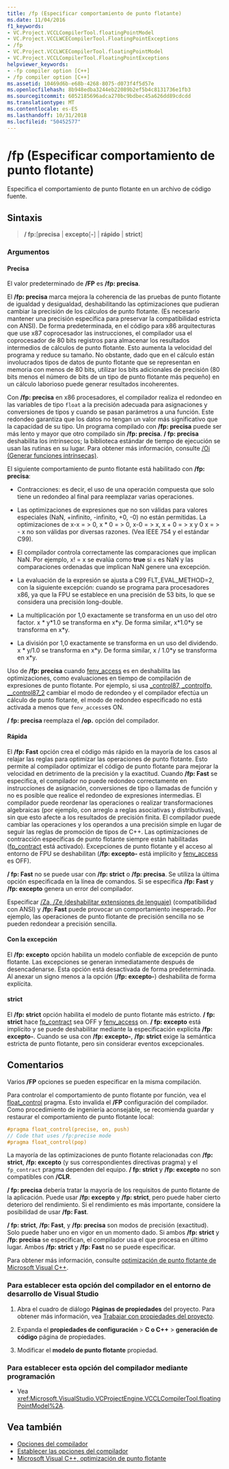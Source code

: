 ```yaml
---
title: /fp (Especificar comportamiento de punto flotante)
ms.date: 11/04/2016
f1_keywords:
- VC.Project.VCCLCompilerTool.floatingPointModel
- VC.Project.VCCLWCECompilerTool.FloatingPointExceptions
- /fp
- VC.Project.VCCLWCECompilerTool.floatingPointModel
- VC.Project.VCCLCompilerTool.FloatingPointExceptions
helpviewer_keywords:
- -fp compiler option [C++]
- /fp compiler option [C++]
ms.assetid: 10469d6b-e68b-4268-8075-d073f4f5d57e
ms.openlocfilehash: 8b948edba3244eb22089b2ef5b4c8131736e1fb3
ms.sourcegitcommit: 6052185696adca270bc9bdbec45a626dd89cdcdd
ms.translationtype: MT
ms.contentlocale: es-ES
ms.lasthandoff: 10/31/2018
ms.locfileid: "50452577"
---
```

# <a name="fp-specify-floating-point-behavior"></a>/fp (Especificar comportamiento de punto flotante)

Especifica el comportamiento de punto flotante en un archivo de código fuente.

## <a name="syntax"></a>Sintaxis

> **/ fp:**[**precisa** | **excepto**[**-**] | **rápido** | **strict**]

### <a name="arguments"></a>Argumentos

#### <a name="precise"></a>Precisa

El valor predeterminado de **/FP** es **/fp: precisa**.

El **/fp: precisa** marca mejora la coherencia de las pruebas de punto flotante de igualdad y desigualdad, deshabilitando las optimizaciones que pudieran cambiar la precisión de los cálculos de punto flotante. (Es necesario mantener una precisión específica para preservar la compatibilidad estricta con ANSI). De forma predeterminada, en el código para x86 arquitecturas que use x87 coprocesador las instrucciones, el compilador usa el coprocesador de 80 bits registros para almacenar los resultados intermedios de cálculos de punto flotante. Esto aumenta la velocidad del programa y reduce su tamaño. No obstante, dado que en el cálculo están involucrados tipos de datos de punto flotante que se representan en memoria con menos de 80 bits, utilizar los bits adicionales de precisión (80 bits menos el número de bits de un tipo de punto flotante más pequeño) en un cálculo laborioso puede generar resultados incoherentes.

Con **/fp: precisa** en x86 procesadores, el compilador realiza el redondeo en las variables de tipo `float` a la precisión adecuada para asignaciones y conversiones de tipos y cuando se pasan parámetros a una función. Este redondeo garantiza que los datos no tengan un valor más significativo que la capacidad de su tipo. Un programa compilado con **/fp: precisa** puede ser más lento y mayor que otro compilado sin **/fp: precisa**. **/ fp: precisa** deshabilita los intrínsecos; la biblioteca estándar de tiempo de ejecución se usan las rutinas en su lugar. Para obtener más información, consulte [/Oi (Generar funciones intrínsecas)](../../build/reference/oi-generate-intrinsic-functions.md).

El siguiente comportamiento de punto flotante está habilitado con **/fp: precisa**:

- Contracciones: es decir, el uso de una operación compuesta que solo tiene un redondeo al final para reemplazar varias operaciones.

- Las optimizaciones de expresiones que no son válidas para valores especiales (NaN, +infinito, -infinito, +0, -0) no están permitidas. La optimizaciones de x-x = > 0, x * 0 = > 0, x-0 = > x, x + 0 = > x y 0 x = > - x no son válidas por diversas razones. (Vea IEEE 754 y el estándar C99).

- El compilador controla correctamente las comparaciones que implican NaN. Por ejemplo, x! = x se evalúa como **true** si `x` es NaN y las comparaciones ordenadas que implican NaN genere una excepción.

- La evaluación de la expresión se ajusta a C99 FLT_EVAL_METHOD=2, con la siguiente excepción: cuando se programa para procesadores x86, ya que la FPU se establece en una precisión de 53 bits, lo que se considera una precisión long-double.

- La multiplicación por 1,0 exactamente se transforma en un uso del otro factor. x * y\*1.0 se transforma en x\*y. De forma similar, x\*1.0\*y se transforma en x\*y.

- La división por 1,0 exactamente se transforma en un uso del dividendo. x * y/1.0 se transforma en x\*y. De forma similar, x / 1.0\*y se transforma en x\*y.

Uso de **/fp: precisa** cuando [fenv_access](../../preprocessor/fenv-access.md) es en deshabilita las optimizaciones, como evaluaciones en tiempo de compilación de expresiones de punto flotante. Por ejemplo, si usa [_control87, _controlfp, \__control87_2](../../c-runtime-library/reference/control87-controlfp-control87-2.md) cambiar el modo de redondeo y el compilador efectúa un cálculo de punto flotante, el modo de redondeo especificado no está activada a menos que `fenv_access`es ON.

**/ fp: precisa** reemplaza el **/op.** opción del compilador.

#### <a name="fast"></a>Rápida

El **/fp: Fast** opción crea el código más rápido en la mayoría de los casos al relajar las reglas para optimizar las operaciones de punto flotante. Esto permite al compilador optimizar el código de punto flotante para mejorar la velocidad en detrimento de la precisión y la exactitud. Cuando **/fp: Fast** se especifica, el compilador no puede redondeo correctamente en instrucciones de asignación, conversiones de tipo o llamadas de función y no es posible que realice el redondeo de expresiones intermedias. El compilador puede reordenar las operaciones o realizar transformaciones algebraicas (por ejemplo, con arreglo a reglas asociativas y distributivas), sin que esto afecte a los resultados de precisión finita. El compilador puede cambiar las operaciones y los operandos a una precisión simple en lugar de seguir las reglas de promoción de tipos de C++. Las optimizaciones de contracción específicas de punto flotante siempre están habilitadas ([fp_contract](../../preprocessor/fp-contract.md) está activado). Excepciones de punto flotante y el acceso al entorno de FPU se deshabilitan (**/fp: excepto-** está implícito y [fenv_access](../../preprocessor/fenv-access.md) es OFF).

**/ fp: Fast** no se puede usar con **/fp: strict** o **/fp: precisa**. Se utiliza la última opción especificada en la línea de comandos. Si se especifica **/fp: Fast** y **/fp: excepto** genera un error del compilador.

Especificar [/Za, /Ze (deshabilitar extensiones de lenguaje)](../../build/reference/za-ze-disable-language-extensions.md) (compatibilidad con ANSI) y **/fp: Fast** puede provocar un comportamiento inesperado. Por ejemplo, las operaciones de punto flotante de precisión sencilla no se pueden redondear a precisión sencilla.

#### <a name="except"></a>Con la excepción

El **/fp: excepto** opción habilita un modelo confiable de excepción de punto flotante. Las excepciones se generan inmediatamente después de desencadenarse. Esta opción está desactivada de forma predeterminada. Al anexar un signo menos a la opción (**/fp: excepto-**) deshabilita de forma explícita.

#### <a name="strict"></a>strict

El **/fp: strict** opción habilita el modelo de punto flotante más estricto. **/ fp: strict** hace [fp_contract](../../preprocessor/fp-contract.md) sea OFF y [fenv_access](../../preprocessor/fenv-access.md) on. **/ fp: excepto** está implícito y se puede deshabilitar mediante la especificación explícita **/fp: excepto-**. Cuando se usa con **/fp: excepto-**, **/fp: strict** exige la semántica estricta de punto flotante, pero sin considerar eventos excepcionales.

## <a name="remarks"></a>Comentarios

Varios **/FP** opciones se pueden especificar en la misma compilación.

Para controlar el comportamiento de punto flotante por función, vea el [float_control](../../preprocessor/float-control.md) pragma. Esto invalida el **/FP** configuración del compilador. Como procedimiento de ingeniería aconsejable, se recomienda guardar y restaurar el comportamiento de punto flotante local:

```cpp
#pragma float_control(precise, on, push)
// Code that uses /fp:precise mode
#pragma float_control(pop)
```

La mayoría de las optimizaciones de punto flotante relacionadas con **/fp: strict**, **/fp: excepto** (y sus correspondientes directivas pragma) y el `fp_contract` pragma dependen del equipo. **/ fp: strict** y **/fp: excepto** no son compatibles con **/CLR**.

**/ fp: precisa** debería tratar la mayoría de los requisitos de punto flotante de la aplicación. Puede usar **/fp: excepto** y **/fp: strict**, pero puede haber cierto deterioro del rendimiento. Si el rendimiento es más importante, considere la posibilidad de usar **/fp: Fast**.

**/ fp: strict**, **/fp: Fast**, y **/fp: precisa** son modos de precisión (exactitud). Solo puede haber uno en vigor en un momento dado. Si ambos **/fp: strict** y **/fp: precisa** se especifican, el compilador usa el que procesa en último lugar. Ambos **/fp: strict** y **/fp: Fast** no se puede especificar.

Para obtener más información, consulte [optimización de punto flotante de Microsoft Visual C++](floating-point-optimization.md).

### <a name="to-set-this-compiler-option-in-the-visual-studio-development-environment"></a>Para establecer esta opción del compilador en el entorno de desarrollo de Visual Studio

1. Abra el cuadro de diálogo **Páginas de propiedades** del proyecto. Para obtener más información, vea [Trabajar con propiedades del proyecto](../../ide/working-with-project-properties.md).

1. Expanda el **propiedades de configuración** > **C o C++** > **generación de código** página de propiedades.

1. Modificar el **modelo de punto flotante** propiedad.

### <a name="to-set-this-compiler-option-programmatically"></a>Para establecer esta opción del compilador mediante programación

- Vea <xref:Microsoft.VisualStudio.VCProjectEngine.VCCLCompilerTool.floatingPointModel%2A>.

## <a name="see-also"></a>Vea también

- [Opciones del compilador](compiler-options.md)
- [Establecer las opciones del compilador](setting-compiler-options.md)
- [Microsoft Visual C++, optimización de punto flotante](floating-point-optimization.md)